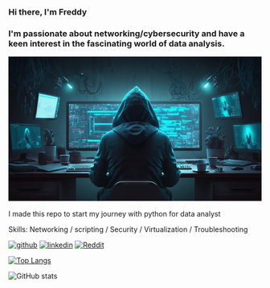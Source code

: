 ### Hi there, I'm Freddy
### I'm passionate about networking/cybersecurity and have a keen interest in the fascinating world of data analysis.
![I am a networking / cybersecurity enthusiast moving to the data analyst world](https://github.com/Alek3498/Alek3498/blob/main/baab898b47aff8f168978cda57219aec.jpg)

I made this repo to start my journey with python for data analyst

Skills: Networking / scripting / Security / Virtualization / Troubleshooting

[<img src='https://cdn.jsdelivr.net/npm/simple-icons@3.0.1/icons/github.svg' alt='github' height='40'>](https://github.com/Alek3498)  [<img src='https://cdn.jsdelivr.net/npm/simple-icons@3.0.1/icons/linkedin.svg' alt='linkedin' height='40'>](https://www.linkedin.com/in/https://www.linkedin.com/in/freddy-b-6124a76/)  [<img src='https://cdn.jsdelivr.net/npm/simple-icons@3.0.1/icons/reddit.svg' alt='Reddit' height='40'>](https://www.reddit.com/user/https://www.reddit.com/user/AlexanderIvanov01/)  

[![Top Langs](https://github-readme-stats.vercel.app/api/top-langs/?username=Alek3498)](https://github.com/anuraghazra/github-readme-stats)

![GitHub stats](https://github-readme-stats.vercel.app/api?username=Alek3498&show_icons=true&count_private=true)  

